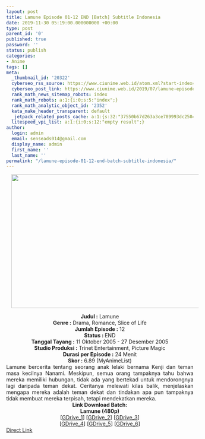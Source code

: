 ```yaml
---
layout: post
title: Lamune Episode 01-12 END [Batch] Subtitle Indonesia
date: 2019-11-30 05:19:00.000000000 +00:00
type: post
parent_id: '0'
published: true
password: ''
status: publish
categories:
- Anime
tags: []
meta:
  _thumbnail_id: '20322'
  cyberseo_rss_source: https://www.ciunime.web.id/atom.xml?start-index=1351&max-results=150
  cyberseo_post_link: https://www.ciunime.web.id/2019/07/lamune-episode-01-12-end-batch-subtitle.html
  rank_math_news_sitemap_robots: index
  rank_math_robots: a:1:{i:0;s:5:"index";}
  rank_math_analytic_object_id: '2352'
  kata_make_header_transparent: default
  _jetpack_related_posts_cache: a:1:{s:32:"37550b67d263a3ce789993dc25046c5f";a:2:{s:7:"expires";i:1647836655;s:7:"payload";a:0:{}}}
  litespeed_vpi_list: a:1:{i:0;s:12:"empty result";}
author:
  login: admin
  email: senseads014@gmail.com
  display_name: admin
  first_name: ''
  last_name: ''
permalink: "/lamune-episode-01-12-end-batch-subtitle-indonesia/"
---
```

<div class="separator" style="clear: both; text-align: center;"><a href="https://1.bp.blogspot.com/-X4U1QNKqcxU/XSRSXSruK4I/AAAAAAAAbRU/pfS5zCxeu7AeWXLo1BcjSe5oRjJUn9z_QCLcBGAs/s1600/Lamune.jpg" imageanchor="1" style="margin-left: 1em; margin-right: 1em;"><img border="0" data-original-height="720" data-original-width="1280" height="360" src="{{ site.baseurl }}/assets/2019/11/Lamune.jpg" width="640" /></a></div>
<p>
<div style="text-align: center;"><b>Judul</b><b><b> </b>:</b> Lamune</div>
<div style="text-align: center;"><b><b>Genre :</b></b> Drama, Romance, Slice of Life</div>
<div style="text-align: center;"><b>Jumlah Episode :</b> 12<br /><b>Status :&nbsp;</b>END<br /><b>Tanggal Tayang :</b> 11 Oktober 2005 - 27 Desember 2005<br /><b>Studio Produksi :</b> Trinet Entertainment, Picture Magic<br /><b>Durasi per Episode :</b> 24 Menit</div>
<div style="text-align: center;"><b>Skor :</b> 6.89 (MyAnimeList)</div>
<div style="text-align: center;"></div>
<div style="text-align: justify;">Lamune bercerita tentang seorang anak lelaki bernama Kenji dan teman masa kecilnya Nanami. Meskipun, semua orang tampaknya tahu bahwa mereka memiliki hubungan, tidak ada yang bertekad untuk mendorongnya lagi daripada teman dekat. Ceritanya melewati kilas balik, menjelaskan mengapa mereka adalah teman dekat dan tindakan apa pun tampaknya tidak membuat mereka terpisah, tetapi mendekatkan mereka.</div>
<div style="text-align: justify;"></div>
<div style="text-align: justify;"></div>
<div style="text-align: center;"><b>Link Download Batch:</b></div>
<div style="text-align: center;"><b>Lamune (480p)</b></div>
<div style="text-align: center;">[<a href="https://drive.google.com/uc?export=download&amp;id=1S7WYRZPaX3C6GcwJyk9WZpWHHIJoLvjs" target="_blank" rel="noopener">GDrive_1</a>] [<a href="https://drive.google.com/uc?export=download&amp;id=1AaDnFJJNe2qiYoVoVIRaseLdvkjq0SMp" target="_blank" rel="noopener">GDrive_2</a>] [<a href="https://drive.google.com/uc?export=download&amp;id=1FgYwbcrCGHIdORoP6LW9II2bhOrSHwcm" target="_blank" rel="noopener">GDrive_3</a>]<br />[<a href="https://drive.google.com/uc?id=1aBxbzGlBDle4bZB_KBSt57v48CKv2omd" target="_blank" rel="noopener">GDrive_4</a>] [<a href="https://drive.google.com/uc?id=1x9obvqocm1e1lFqqbLgNzP-a6h_xU7DQ" target="_blank" rel="noopener">GDrive_5</a>] [<a href="https://drive.google.com/uc?id=1kCX9obBYpL4YCt4IvYtI3jgGRdHZ1PMF" target="_blank" rel="noopener">GDrive_6</a>]</div>
<link rel="stylesheet" href="https://cdnjs.cloudflare.com/ajax/libs/font-awesome/4.7.0/css/font-awesome.min.css" />
<div class="divbtn"> <a href="https://handymansurrender.com/fihup8buzv?key=94550f7ce39444073321dde3b8782f97" class="btn"><i class="fa fa-download"></i> Direct Link</a> </div>
